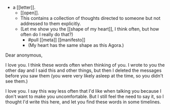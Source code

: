- a [[letter]].
  - [[open]].
  - This contains a collection of thoughts directed to someone but not addressed to them explicitly.
  - (Let me show you the [[shape of my heart]], I think often, but how often do I really do that?)
    - #pull [[meta]] [[manifesto]]
    - (My heart has the same shape as this Agora.)
  
Dear anonymous,

I love you. I think these words often when thinking of you. I wrote to you the other day and I said this and other things, but then I deleted the messages before you saw them (you were very likely asleep at the time, so you didn't see them.)

I love you. I say this way less often that I'd like when talking you because I don't want to make you uncomfortable. But I still feel the need to say it, so I thought I'd write this here, and let you find these words in some timelines.
